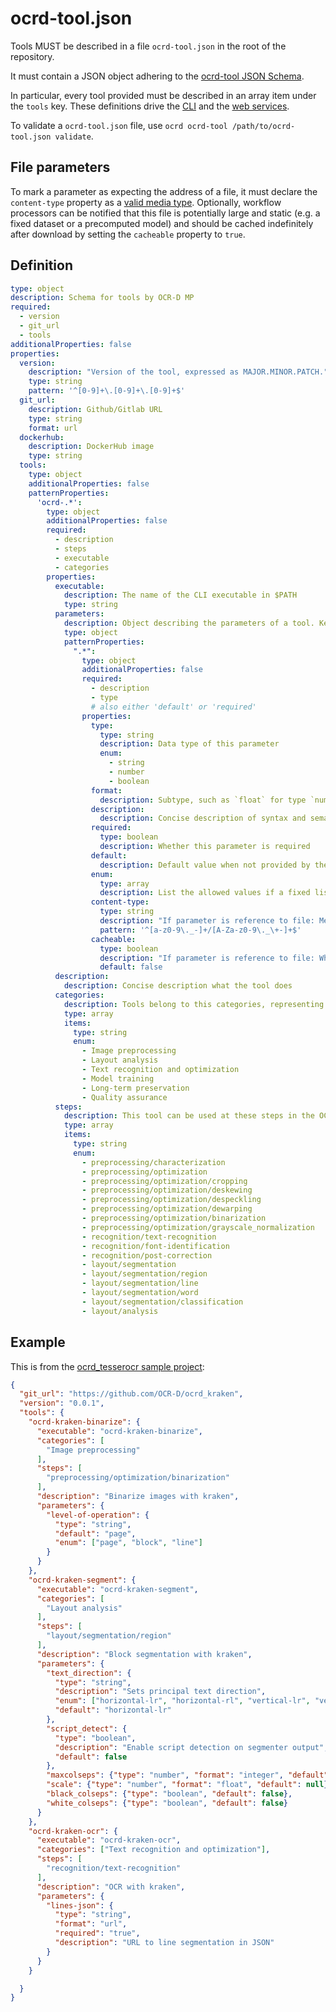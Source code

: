 # ocrd-tool.json

Tools MUST be described in a file `ocrd-tool.json` in the root of the repository.

It must contain a JSON object adhering to the [ocrd-tool JSON Schema](#Definition).

In particular, every tool provided must be described in an array item under the
`tools` key. These definitions drive the [CLI](cli) and the [web
services](swagger).

To validate a `ocrd-tool.json` file, use `ocrd ocrd-tool /path/to/ocrd-tool.json validate`.

## File parameters

To mark a parameter as expecting the address of a file, it must declare the
`content-type` property as a [valid media
type](https://www.iana.org/assignments/media-types/media-types.xhtml).
Optionally, workflow processors can be notified that this file is potentially
large and static (e.g. a fixed dataset or a precomputed model) and should be cached
indefinitely after download by setting the `cacheable` property to `true`.

## Definition

<!-- Regenerate with 'shinclude -i ocrd_tool.md'. See https://github.com/kba/shinclude -->
<!-- BEGIN-EVAL -w '```yaml' '```' -- cat ./ocrd_tool.schema.yml -->
```yaml
type: object
description: Schema for tools by OCR-D MP
required:
  - version
  - git_url
  - tools
additionalProperties: false
properties:
  version:
    description: "Version of the tool, expressed as MAJOR.MINOR.PATCH."
    type: string
    pattern: '^[0-9]+\.[0-9]+\.[0-9]+$'
  git_url:
    description: Github/Gitlab URL
    type: string
    format: url
  dockerhub:
    description: DockerHub image
    type: string
  tools:
    type: object
    additionalProperties: false
    patternProperties:
      'ocrd-.*':
        type: object
        additionalProperties: false
        required:
          - description
          - steps
          - executable
          - categories
        properties:
          executable:
            description: The name of the CLI executable in $PATH
            type: string
          parameters:
            description: Object describing the parameters of a tool. Keys are parameter names, values sub-schemas.
            type: object
            patternProperties:
              ".*":
                type: object
                additionalProperties: false
                required:
                  - description
                  - type
                  # also either 'default' or 'required'
                properties:
                  type:
                    type: string
                    description: Data type of this parameter
                    enum:
                      - string
                      - number
                      - boolean
                  format:
                    description: Subtype, such as `float` for type `number` or `uri` for type `string`.
                  description:
                    description: Concise description of syntax and semantics of this parameter
                  required:
                    type: boolean
                    description: Whether this parameter is required
                  default:
                    description: Default value when not provided by the user
                  enum:
                    type: array
                    description: List the allowed values if a fixed list.
                  content-type:
                    type: string
                    description: "If parameter is reference to file: Media type of the file"
                    pattern: '^[a-z0-9\._-]+/[A-Za-z0-9\._\+-]+$'
                  cacheable:
                    type: boolean
                    description: "If parameter is reference to file: Whether the file should be cached, e.g. because it is large and won't change."
                    default: false
          description:
            description: Concise description what the tool does
          categories:
            description: Tools belong to this categories, representing modules within the OCR-D project structure
            type: array
            items:
              type: string
              enum:
                - Image preprocessing
                - Layout analysis
                - Text recognition and optimization
                - Model training
                - Long-term preservation
                - Quality assurance
          steps:
            description: This tool can be used at these steps in the OCR-D functional model
            type: array
            items:
              type: string
              enum:
                - preprocessing/characterization
                - preprocessing/optimization
                - preprocessing/optimization/cropping
                - preprocessing/optimization/deskewing
                - preprocessing/optimization/despeckling
                - preprocessing/optimization/dewarping
                - preprocessing/optimization/binarization
                - preprocessing/optimization/grayscale_normalization
                - recognition/text-recognition
                - recognition/font-identification
                - recognition/post-correction
                - layout/segmentation
                - layout/segmentation/region
                - layout/segmentation/line
                - layout/segmentation/word
                - layout/segmentation/classification
                - layout/analysis
```

<!-- END-EVAL -->

## Example

This is from the [ocrd_tesserocr sample project](https://github.com/OCR-D/ocrd_tesserocr):

<!-- BEGIN-EVAL -w '```json' '```' -- cat ../ocrd_kraken/ocrd-tool.json -->
```json
{
  "git_url": "https://github.com/OCR-D/ocrd_kraken",
  "version": "0.0.1",
  "tools": {
    "ocrd-kraken-binarize": {
      "executable": "ocrd-kraken-binarize",
      "categories": [
        "Image preprocessing"
      ],
      "steps": [
        "preprocessing/optimization/binarization"
      ],
      "description": "Binarize images with kraken",
      "parameters": {
        "level-of-operation": {
          "type": "string",
          "default": "page",
          "enum": ["page", "block", "line"]
        }
      }
    },
    "ocrd-kraken-segment": {
      "executable": "ocrd-kraken-segment",
      "categories": [
        "Layout analysis"
      ],
      "steps": [
        "layout/segmentation/region"
      ],
      "description": "Block segmentation with kraken",
      "parameters": {
        "text_direction": {
          "type": "string",
          "description": "Sets principal text direction",
          "enum": ["horizontal-lr", "horizontal-rl", "vertical-lr", "vertical-rl"],
          "default": "horizontal-lr"
        },
        "script_detect": {
          "type": "boolean",
          "description": "Enable script detection on segmenter output",
          "default": false
        },
        "maxcolseps": {"type": "number", "format": "integer", "default": 2},
        "scale": {"type": "number", "format": "float", "default": null},
        "black_colseps": {"type": "boolean", "default": false},
        "white_colseps": {"type": "boolean", "default": false}
      }
    },
    "ocrd-kraken-ocr": {
      "executable": "ocrd-kraken-ocr",
      "categories": ["Text recognition and optimization"],
      "steps": [
        "recognition/text-recognition"
      ],
      "description": "OCR with kraken",
      "parameters": {
        "lines-json": {
          "type": "string",
          "format": "url",
          "required": "true",
          "description": "URL to line segmentation in JSON"
        }
      }
    }

  }
}
```

<!-- END-EVAL -->


